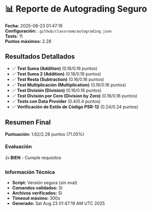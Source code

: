 # 📊 Reporte de Autograding Seguro

**Fecha:** 2025-08-23 01:47:16  
**Configuración:** `.github/classroom/autograding.json`  
**Tests:** 11  
**Puntos máximos:** 2.28  

## Resultados Detallados

- ✅ **Test Suma (Addition)** (0.16/0.16 puntos)
- ✅ **Test Suma 2 (Addition)** (0.18/0.18 puntos)
- ✅ **Test Resta (Subtraction)** (0.16/0.16 puntos)
- ✅ **Test Multiplicación (Multiplication)** (0.16/0.16 puntos)
- ✅ **Test División (Division)** (0.16/0.16 puntos)
- ✅ **Test División por Cero (Division by Zero)** (0.16/0.16 puntos)
- ✅ **Tests con Data Provider** (0.4/0.4 puntos)
- ✅ **Verificación de Estilo de Código PSR-12** (0.24/0.24 puntos)

## Resumen Final

**Puntuación:** 1.62/2.28 puntos (71.05%)

### Evaluación
👍 **BIEN** - Cumple requisitos

### Información Técnica
- **Script:** Versión segura (sin eval)
- **Comandos validados:** Sí
- **Archivos verificados:** Sí  
- **Timeout máximo:** 300s
- **Generado:** Sat Aug 23 01:47:19 AM UTC 2025

